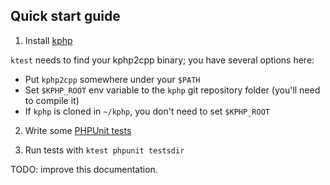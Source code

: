 ## Quick start guide

1. Install [kphp](https://vkcom.github.io/kphp/kphp-basics/installation.html)

`ktest` needs to find your kphp2cpp binary; you have several options here:

* Put `kphp2cpp` somewhere under your `$PATH`
* Set `$KPHP_ROOT` env variable to the `kphp` git repository folder (you'll need to compile it)
* If `kphp` is cloned in `~/kphp`, you don't need to set `$KPHP_ROOT`

2. Write some [PHPUnit tests](https://phpunit.readthedocs.io/en/9.5/writing-tests-for-phpunit.html)

3. Run tests with `ktest phpunit testsdir`

TODO: improve this documentation.
